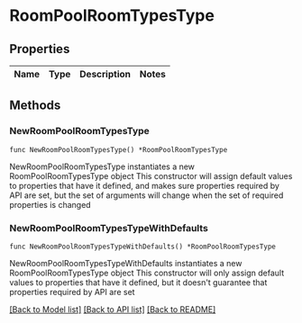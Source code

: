 # RoomPoolRoomTypesType

## Properties

Name | Type | Description | Notes
------------ | ------------- | ------------- | -------------

## Methods

### NewRoomPoolRoomTypesType

`func NewRoomPoolRoomTypesType() *RoomPoolRoomTypesType`

NewRoomPoolRoomTypesType instantiates a new RoomPoolRoomTypesType object
This constructor will assign default values to properties that have it defined,
and makes sure properties required by API are set, but the set of arguments
will change when the set of required properties is changed

### NewRoomPoolRoomTypesTypeWithDefaults

`func NewRoomPoolRoomTypesTypeWithDefaults() *RoomPoolRoomTypesType`

NewRoomPoolRoomTypesTypeWithDefaults instantiates a new RoomPoolRoomTypesType object
This constructor will only assign default values to properties that have it defined,
but it doesn't guarantee that properties required by API are set


[[Back to Model list]](../README.md#documentation-for-models) [[Back to API list]](../README.md#documentation-for-api-endpoints) [[Back to README]](../README.md)


